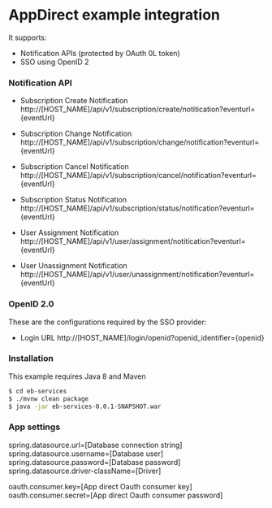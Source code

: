 # AppDirect example integration
It supports:
  - Notification APIs (protected by OAuth 0L token)
  - SSO using OpenID 2


### Notification API
- Subscription Create Notification http://[HOST_NAME]/api/v1/subscription/create/notitication?eventurl={eventUrl}

- Subscription Change Notification
http://[HOST_NAME]/api/v1/subscription/change/notification?eventurl={eventUrl}

- Subscription Cancel Notification
http://[HOST_NAME]/api/v1/subscription/cancel/notification?eventurl={eventUrl}

- Subscription Status Notification
http://[HOST_NAME]/api/v1/subscription/status/notification?eventurl={eventUrl}

- User Assignment Notification
http://[HOST_NAME]/api/v1/user/assignment/notitication?eventurl={eventUrl}

- User Unassignment Notification 
http://[HOST_NAME]/api/v1/user/unassignment/notification?eventurl={eventUrl}
### OpenID 2.0
These are the configurations required by the SSO provider:

- Login URL
http://[HOST_NAME]/login/openid?openid_identifier={openid}

### Installation

This example requires Java 8 and Maven

```sh
$ cd eb-services
$ ./mvnw clean package
$ java -jar eb-services-0.0.1-SNAPSHOT.war
```
###  App settings
spring.datasource.url=[Database connection string]
spring.datasource.username=[Database user]
spring.datasource.password=[Database password]
spring.datasource.driver-className=[Driver]

oauth.consumer.key=[App direct Oauth consumer key]
oauth.consumer.secret=[App direct Oauth consumer password]
